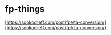 # fp-things

[https://sookocheff.com/post/fp/eta-conversion/](https://sookocheff.com/post/fp/eta-conversion/)
